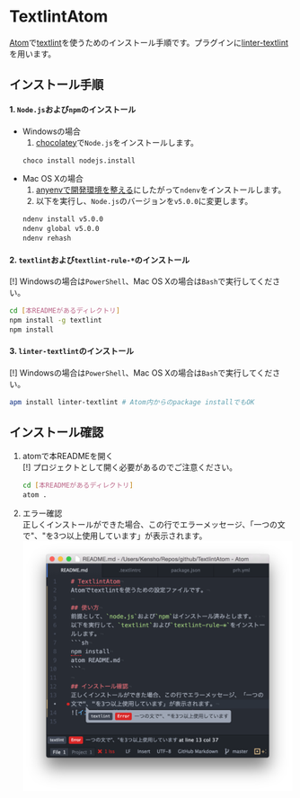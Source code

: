 # TextlintAtom
[Atom](https://atom.io/)で[textlint](https://github.com/textlint/textlint)を使うためのインストール手順です。プラグインに[linter-textlint](https://github.com/1000ch/linter-textlint)を用います。

## インストール手順
#### 1. `Node.js`および`npm`のインストール
* Windowsの場合
    1. [chocolatey](https://chocolatey.org/)で`Node.js`をインストールします。
    ```sh
    choco install nodejs.install
    ```
* Mac OS Xの場合  
    1.  [anyenvで開発環境を整える](http://qiita.com/luckypool/items/f1e756e9d3e9786ad9ea)にしたがって`ndenv`をインストールします。
    2. 以下を実行し、`Node.js`のバージョンを`v5.0.0`に変更します。
    ```sh
    ndenv install v5.0.0
    ndenv global v5.0.0
    ndenv rehash
    ```

#### 2. `textlint`および`textlint-rule-*`のインストール  
[!] Windowsの場合は`PowerShell`、Mac OS Xの場合は`Bash`で実行してください。
```sh
cd [本READMEがあるディレクトリ]
npm install -g textlint
npm install
```

#### 3. `linter-textlint`のインストール  
[!] Windowsの場合は`PowerShell`、Mac OS Xの場合は`Bash`で実行してください。
```sh
apm install linter-textlint # Atom内からのpackage installでもOK
```

## インストール確認
1. atomで本READMEを開く  
[!] プロジェクトとして開く必要があるのでご注意ください。  
    ```sh
    cd [本READMEがあるディレクトリ]
    atom .
    ```
2. エラー確認  
正しくインストールができた場合、この行でエラーメッセージ、「一つの文で"、"を3つ以上使用しています」が表示されます。
![インストール確認](./img/check_install.png)
